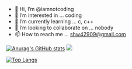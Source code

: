 - 👋 Hi, I’m @iamnotcoding
- 👀 I’m interested in ... coding
- 🌱 I’m currently learning ... c, c++
- 💞️ I’m looking to collaborate on ... nobody
- 📫 How to reach me ... shw42909@gmail.com

<!---
iamnotcoding/iamnotcoding is a ✨ special ✨ repository because its `README.md` (this file) appears on your GitHub profile.
You can click the Preview link to take a look at your changes.
--->

[![Anurag's GitHub stats](https://github-readme-stats.vercel.app/api?username=iamnotcoding&theme=radical)](https://github.com/anuraghazra/github-readme-stats)
<img src="https://api.opgc.me/githubs/users/iamnotcoding/tag/?theme=basic" />

[![Top Langs](https://github-readme-stats.vercel.app/api/top-langs/?username=iamnotcoding&hide=cmake,makefile&langs_count=10)](https://github.com/anuraghazra/github-readme-stats)
